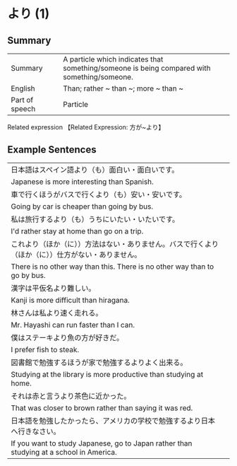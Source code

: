 # より (1)

## Summary

<table><tr>   <td>Summary<td>   <td>A particle which indicates that something/someone is being compared with something/someone.</td><tr><tr>   <td>English<td>   <td>Than; rather ~ than ~; more ~ than ~</td><tr><tr>   <td>Part of speech<td>   <td>Particle</td><tr></table><tr>   <td>Related expression<td>   <td>【Related Expression: 方が~より】</td><tr></table></table>

## Example Sentences

<table><tr><td>日本語はスペイン語より（も）面白い・面白いです。<td><tr><tr><td>Japanese is more interesting than Spanish.<td><tr><tr><td>車で行くほうがバスで行くより（も）安い・安いです。<td><tr><tr><td>Going by car is cheaper than going by bus.<td><tr><tr><td>私は旅行するより（も）うちにいたい・いたいです。<td><tr><tr><td>I'd rather stay at home than go on a trip.<td><tr><tr><td>これより（ほか（に））方法はない・ありません。バスで行くより（ほか（に））仕方がない・ありません。<td><tr><tr><td>There is no other way than this. There is no other way than to go by bus.<td><tr><tr><td>漢字は平仮名より難しい。<td><tr><tr><td>Kanji is more difficult than hiragana.<td><tr><tr><td>林さんは私より速く走れる。<td><tr><tr><td>Mr. Hayashi can run faster than I can.<td><tr><tr><td>僕はステーキより魚の方が好きだ。<td><tr><tr><td>I prefer fish to steak.<td><tr><tr><td>図書館で勉強するほうが家で勉強するよりよく出来る。<td><tr><tr><td>Studying at the library is more productive than studying at home.<td><tr><tr><td>それは赤と言うより茶色に近かった。<td><tr><tr><td>That was closer to brown rather than saying it was red.<td><tr><tr><td>日本語を勉強したかったら、アメリカの学校で勉強するより日本へ行きなさい。<td><tr><tr><td>If you want to study Japanese, go to Japan rather than studying at a school in America.<td><tr></table>

